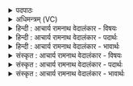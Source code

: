 <details><summary>पदपाठः</summary>

श्रा꣡य꣢꣯न्तः। इ꣣व। सू꣡र्य꣢꣯म्। वि꣡श्वा꣢꣯। इत्। इ꣡न्द्र꣢꣯स्य। भ꣣क्षत। व꣡सू꣢꣯नि। जा꣣तः꣢। ज꣡नि꣢꣯मानि। ओ꣡ज꣢꣯सा। प्र꣡ति꣢꣯। भा꣣ग꣢म्। न। दी꣣धिमः। १३१९।
</details>

<details><summary>अधिमन्त्रम् (VC)</summary>

- इन्द्रः
- नृमेध आङ्गिरसः
- बार्हतः प्रगाथः (विषमा बृहती, समा सतोबृहती)
- मध्यमः
</details>

<details><summary>हिन्दी : आचार्य रामनाथ वेदालंकार - विषयः</summary>

प्रथम ऋचा की व्याख्या पूर्वार्चिक में २६७ क्रमाङ्क पर परमात्मा के विषय में की गयी थी। यहाँ भी वही विषय वर्णित है।
</details>

<details><summary>हिन्दी : आचार्य रामनाथ वेदालंकार - पदार्थः</summary>

पदार्थान्वयभाषाः -  (श्रायन्तः इव) भोजन आदि को पकाते हुए मनुष्य जैसे (सूर्यम्) सूर्य का उपयोग करते हैं, अर्थात् सौर चूल्हा बनाकर उस पर भोजन पकाते हैं, वैसे ही तुम (इन्द्रस्य) ऐश्वर्यशाली परमात्मा के, अर्थात् परमात्मा से उत्पन्न किये हुए (विश्वा इत् वसूनि) जल, अग्नि, बिजली, वायु, ओषधि आदि सभी धनों को (भक्षत) यथायोग्य सेवन करो। (जातः) वह प्रसिद्ध परमात्मा (ओजसा) अपने प्रताप से (जनिमानि) सभी उत्पन्न वस्तुओं को धारण करताहै। हम उसका (प्रति दीधिमः) ध्यान करते हैं, (भागं न) जैसे कोई अपने प्राप्तव्य दायभाग का ध्यान करता है ॥१॥ यहाँ उपमालङ्कार है ॥१॥
</details>

<details><summary>हिन्दी : आचार्य रामनाथ वेदालंकार - भावार्थः</summary>

भावार्थभाषाः -  जैसे सूर्य हमारे लिए प्राणों का स्रोत है,वैसे ही परमेश्वर से रचे हुए सभी पदार्थ अत्यधिक हितकर हैं। उनका यथायोग्य उपयोग सबको करना चाहिए ॥१॥
</details>

<details><summary>संस्कृत : आचार्य रामनाथ वेदालंकार - विषयः</summary>

तत्र प्रथमा ऋक् पूर्वार्चिके २६७ क्रमाङ्के परमात्मविषये व्याख्याता। अत्रापि स एव विषयो वर्ण्यते।
</details>

<details><summary>संस्कृत : आचार्य रामनाथ वेदालंकार - पदार्थः</summary>

पदार्थान्वयभाषाः -  (श्रायन्तः इव) भोजनादिकं परिपचन्तो जनाः यथा (सूर्यम्) आदित्यम् उपयुञ्जते, सौरीं हसन्तिकां निर्माय तत्र भोजनं पचन्ति, तथा यूयम् (इन्द्रस्य) ऐश्वर्यशालिनः परमात्मनः, तेन उत्पादितानीत्यर्थः, (विश्वा इत् वसूनि) सर्वाण्येव धनानि, अबग्निविद्युद्वाय्वोषध्यादीनि (भक्षत) यथायोग्यं सेवध्वम्। (जातः) प्रसिद्धः स इन्द्रः परमात्मा (ओजसा) स्वकीयेन प्रतापेन (जनिमानि) सर्वाण्येव उत्पन्नानि वस्तूनि धारयतीति शेषः। वयं तम् (प्रतिदीधिमः) प्रतिध्यायामः, (भागं न) यथा कश्चित् प्राप्तव्यं दायभागं स्वकीयं प्रतिध्यायति तद्वत् ॥२ एतन्मन्त्रस्य ऋग्वेदीयः पाठः निरुक्ते ६।८ इत्यत्र व्याख्यातः ॥१॥ अत्रोपमालङ्कारः ॥१॥
</details>

<details><summary>संस्कृत : आचार्य रामनाथ वेदालंकार - भावार्थः</summary>

भावार्थभाषाः -  यथा सूर्योऽस्मभ्यं प्राणानां स्रोतो विद्यते तथैव परमेश्वरनिर्मितानि सर्वाण्येव वस्तून्यतितरां हितकराणि सन्ति। तेषां यथायोग्यमुपयोगः सर्वैर्विधेयः ॥१॥
</details>